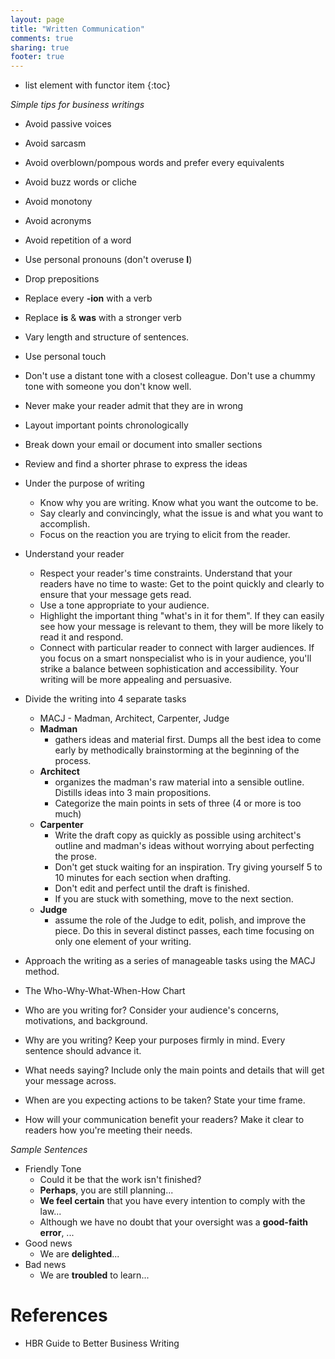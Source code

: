```yaml
---
layout: page
title: "Written Communication"
comments: true
sharing: true
footer: true
---
```


* list element with functor item
{:toc}


*Simple tips for business writings*

* Avoid passive voices
* Avoid sarcasm
* Avoid overblown/pompous words and prefer every equivalents
* Avoid buzz words or cliche
* Avoid monotony
* Avoid acronyms
* Avoid repetition of a word

* Use personal pronouns (don't overuse **I**)
* Drop prepositions
* Replace every **-ion** with a verb
* Replace **is** & **was** with a stronger verb
* Vary length and structure of sentences. 
* Use personal touch
* Don't use a distant tone with a closest colleague. Don't use a chummy tone with someone you don't know well.
* Never make your reader admit that they are in wrong
* Layout important points chronologically
* Break down your email or document into smaller sections
* Review and find a shorter phrase to express the ideas
* Under the purpose of writing
  * Know why you are writing. Know what you want the outcome to be.
  * Say clearly and convincingly, what the issue is and what you want to accomplish.
  * Focus on the reaction you are trying to elicit from the reader.
* Understand your reader
  * Respect your reader's time constraints. Understand that your readers have no time to waste: Get to the point quickly and clearly to ensure that your message gets read.
  * Use a tone appropriate to your audience. 
  * Highlight the important thing "what's in it for them". If they can easily see how your message is relevant to them, they will be more likely to read it and respond.
  * Connect with particular reader to connect with larger audiences. If you focus on a smart nonspecialist who is in your audience, you'll strike a balance between sophistication and accessibility. Your writing will be more appealing and persuasive.
* Divide the writing into 4 separate tasks
  * MACJ - Madman, Architect, Carpenter, Judge
  * **Madman**
    * gathers ideas and material first. Dumps all the best idea to come early by methodically brainstorming at the beginning of the process.
  * **Architect**
    * organizes the madman's raw material into a sensible outline. Distills ideas into 3 main propositions.
    * Categorize the main points in sets of three (4 or more is too much)
  * **Carpenter**
    * Write the draft copy as quickly as possible using architect's outline and madman's ideas without worrying about perfecting the prose.
    * Don't get stuck waiting for an inspiration. Try giving yourself 5 to 10 minutes for each section when drafting.
    * Don't edit and perfect until the draft is finished.
    * If you are stuck with something, move to the next section.
  * **Judge**
    * assume the role of the Judge to edit, polish, and improve the piece. Do this in several distinct passes, each time focusing on only one element of your writing.
* Approach the writing as a series of manageable tasks using the MACJ method.
* The Who-Why-What-When-How Chart
* Who are you writing for? Consider your audience's concerns, motivations, and background.
* Why are you writing? Keep your purposes firmly in mind. Every sentence should advance it.
* What needs saying? Include only the main points and details that will get your message across.
* When are you expecting actions to be taken? State your time frame.
* How will your communication benefit your readers? Make it clear to readers how you're meeting their needs.


*Sample Sentences*

* Friendly Tone 
  * Could it be that the work isn't finished?
  * **Perhaps**, you are still planning...
  * **We feel certain** that you have every intention to comply with the law...
  * Although we have no doubt that your oversight was a **good-faith error**, ...
* Good news
  * We are **delighted**...
* Bad news
  * We are **troubled** to learn...

# References

* HBR Guide to Better Business Writing